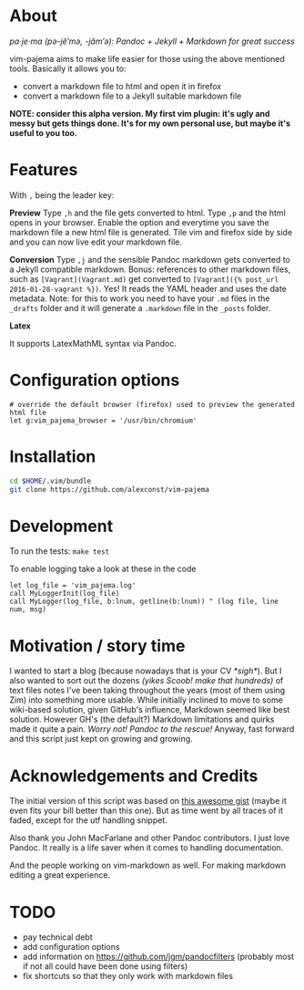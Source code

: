 # About

*pa·je·ma  (pə-jĕ′mə, -jăm′ə): Pandoc + Jekyll + Markdown for great success*

vim-pajema aims to make life easier for those using the above mentioned tools. Basically it allows you to:
- convert a markdown file to html and open it in firefox
- convert a markdown file to a Jekyll suitable markdown file

**NOTE: consider this alpha version. My first vim plugin: it's ugly and messy but gets things done. It's for my own personal use, but maybe it's useful to you too.**

# Features

With `,` being the leader key:

**Preview**
Type `,h` and the file gets converted to html.
Type `,p` and the html opens in your browser.
Enable the option and everytime you save the markdown file a new html file is generated.
Tile vim and firefox side by side and you can now live edit your markdown file.

**Conversion**
Type `,j` and the sensible Pandoc markdown gets converted to a Jekyll compatible markdown.
Bonus: references to other markdown files, such as `[Vagrant](Vagrant.md)` get converted to `[Vagrant]({% post_url 2016-01-28-vagrant %})`. Yes! It reads the YAML header and uses the date metadata.
Note: for this to work you need to have your `.md` files in the `_drafts` folder and it will generate a `.markdown` file in the `_posts` folder.

**Latex**

It supports LatexMathML syntax via Pandoc.

# Configuration options

```vim
# override the default browser (firefox) used to preview the generated html file
let g:vim_pajema_browser = '/usr/bin/chromium'
```

# Installation

```bash
cd $HOME/.vim/bundle
git clone https://github.com/alexconst/vim-pajema
```


# Development

To run the tests: `make test`

To enable logging take a look at these in the code
```vim
let log_file = 'vim_pajema.log'
call MyLoggerInit(log_file)
call MyLogger(log_file, b:lnum, getline(b:lnum)) " (log file, line num, msg)
```


# Motivation / story time

I wanted to start a blog (because nowadays that is your CV *\*sigh\**). But I also wanted to sort out the dozens *(yikes Scoob! make that hundreds)* of text files notes I've been taking throughout the years (most of them using Zim) into something more usable.
While initially inclined to move to some wiki-based solution, given GitHub's influence, Markdown seemed like best solution. However GH's (the default?) Markdown limitations and quirks made it quite a pain.
*Worry not! Pandoc to the rescue!*
Anyway, fast forward and this script just kept on growing and growing.


# Acknowledgements and Credits

The initial version of this script was based on [this awesome gist](https://gist.github.com/natesilva/960015) (maybe it even fits your bill better than this one). But as time went by all traces of it faded, except for the utf handling snippet.

Also thank you John MacFarlane and other Pandoc contributors. I just love Pandoc. It really is a life saver when it comes to handling documentation.

And the people working on vim-markdown as well. For making markdown editing a great experience.




# TODO

- pay technical debt
- add configuration options
- add information on https://github.com/jgm/pandocfilters (probably most if not all could have been done using filters)
- fix shortcuts so that they only work with markdown files



